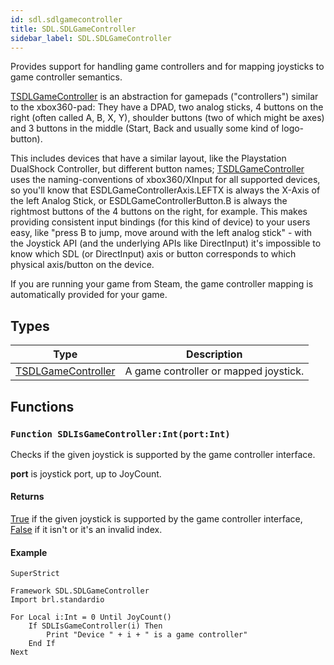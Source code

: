 ```yaml
---
id: sdl.sdlgamecontroller
title: SDL.SDLGameController
sidebar_label: SDL.SDLGameController
---
```



Provides support for handling game controllers and for mapping joysticks to game controller semantics.

[TSDLGameController](../../sdl/sdl.sdlgamecontroller/tsdlgamecontroller) is an abstraction for gamepads ("controllers") similar to the xbox360-pad: They have a DPAD, two analog sticks,
4 buttons on the right (often called A, B, X, Y), shoulder buttons (two of which might be axes) and 3 buttons in the middle
(Start, Back and usually some kind of logo-button).

This includes devices that have a similar layout, like the Playstation DualShock Controller, but different button names; 
[TSDLGameController](../../sdl/sdl.sdlgamecontroller/tsdlgamecontroller) uses the naming-conventions of xbox360/XInput for all supported devices, so you'll know that ESDLGameControllerAxis.LEFTX
is always the X-Axis of the left Analog Stick, or ESDLGameControllerButton.B is always the rightmost buttons of the 4 buttons on the right,
for example. This makes providing consistent input bindings (for this kind of device) to your users easy,
like "press B to jump, move around with the left analog stick" - with the Joystick API (and the underlying APIs like DirectInput) it's
impossible to know which SDL (or DirectInput) axis or button corresponds to which physical axis/button on the device.

If you are running your game from Steam, the game controller mapping is automatically provided for your game.



## Types
| Type | Description |
|---|---|
| [TSDLGameController](../../sdl/sdl.sdlgamecontroller/tsdlgamecontroller) | A game controller or mapped joystick. |

## Functions

### `Function SDLIsGameController:Int(port:Int)`

Checks if the given joystick is supported by the game controller interface.

<b>port</b> is joystick port, up to JoyCount.


#### Returns
[True](../../brl/brl.blitz/#true) if the given joystick is supported by the game controller interface, [False](../../brl/brl.blitz/#false) if it isn't or it's an invalid index.


#### Example
```blitzmax
SuperStrict

Framework SDL.SDLGameController
Import brl.standardio

For Local i:Int = 0 Until JoyCount()
	If SDLIsGameController(i) Then
		Print "Device " + i + " is a game controller"
	End If
Next
```
<br/>

